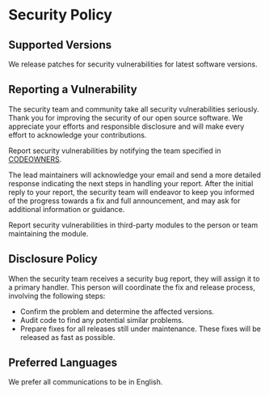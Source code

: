 # Security Policy

## Supported Versions

We release patches for security vulnerabilities for latest software versions.

## Reporting a Vulnerability

The security team and community take all security vulnerabilities seriously. 
Thank you for improving the security of our open source software. 
We appreciate your efforts and responsible disclosure and will make every effort to acknowledge your contributions.

Report security vulnerabilities by notifying the team specified in [CODEOWNERS](https://github.com/edenlabllc/rmk/blob/master/CODEOWNERS).

The lead maintainers will acknowledge your email and send a more detailed response indicating the next steps in handling your report. 
After the initial reply to your report, the security team will endeavor to keep you informed of the progress towards a fix and full announcement, and may ask for additional information or guidance.

Report security vulnerabilities in third-party modules to the person or team maintaining the module.

## Disclosure Policy

When the security team receives a security bug report, they will assign it to a primary handler. 
This person will coordinate the fix and release process, involving the following steps:

- Confirm the problem and determine the affected versions.
- Audit code to find any potential similar problems.
- Prepare fixes for all releases still under maintenance. These fixes will be released as fast as possible.

## Preferred Languages

We prefer all communications to be in English.
